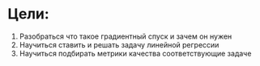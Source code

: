 # Цели:

1. Разобраться что такое градиентный спуск и зачем он нужен
2. Научиться ставить и решать задачу линейной регрессии
3. Научиться подбирать метрики качества соответствующие задаче
